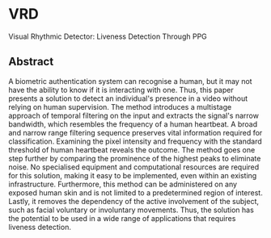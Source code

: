 # VRD
Visual Rhythmic Detector: Liveness Detection Through PPG

## Abstract
A biometric authentication system can recognise a human, but it may not have the ability to know if it is interacting with one. Thus, this paper presents a solution to detect an individual's presence in a video without relying on human supervision. The method introduces a multistage approach of temporal filtering on the input and extracts the signal's narrow bandwidth, which resembles the frequency of a human heartbeat. A broad and narrow range filtering sequence preserves vital information required for classification. Examining the pixel intensity and frequency with the standard threshold of human heartbeat reveals the outcome. The method goes one step further by comparing the prominence of the highest peaks to eliminate noise. No specialised equipment and computational resources are required for this solution, making it easy to be implemented, even within an existing infrastructure.
Furthermore, this method can be administered on any exposed human skin and is not limited to a predetermined region of interest. Lastly, it removes the dependency of the active involvement of the subject, such as facial voluntary or involuntary movements. Thus, the solution has the potential to be used in a wide range of applications that requires liveness detection. 

